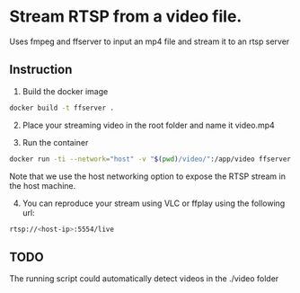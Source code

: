 # Stream RTSP from a video file.

Uses fmpeg and ffserver to input an mp4 file and stream it to an rtsp server

## Instruction

1. Build the docker image

```sh
docker build -t ffserver . 
```

2. Place your streaming video in the root folder and name it video.mp4

3. Run the container

```sh
docker run -ti --network="host" -v "$(pwd)/video/":/app/video ffserver
```

Note that we use the host networking option to expose the RTSP stream in the host machine.

4. You can reproduce your stream using VLC or ffplay using the following url:

```sh
rtsp://<host-ip>:5554/live
```

## TODO

The running script could automatically detect videos in the ./video folder


